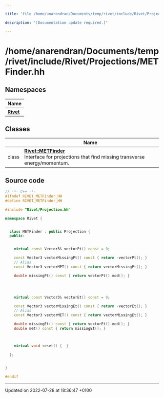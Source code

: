 ```yaml
---

title: 'file /home/anarendran/Documents/temp/rivet/include/Rivet/Projections/METFinder.hh'

description: "[Documentation update required.]"

---
```


# /home/anarendran/Documents/temp/rivet/include/Rivet/Projections/METFinder.hh



## Namespaces

| Name           |
| -------------- |
| **[Rivet](/documentation/code/namespaces/namespacerivet/)**  |

## Classes

|                | Name           |
| -------------- | -------------- |
| class | **[Rivet::METFinder](/documentation/code/classes/classrivet_1_1metfinder/)** <br>Interface for projections that find missing transverse energy/momentum.  |




## Source code

```cpp
// -*- C++ -*-
#ifndef RIVET_METFinder_HH
#define RIVET_METFinder_HH

#include "Rivet/Projection.hh"

namespace Rivet {


  class METFinder : public Projection {
  public:


    virtual const Vector3& vectorPt() const = 0;

    const Vector3 vectorMissingPt() const { return -vectorPt(); }
    // Alias
    const Vector3 vectorMPT() const { return vectorMissingPt(); }

    double missingPt() const { return vectorPt().mod(); }




    virtual const Vector3& vectorEt() const = 0;

    const Vector3 vectorMissingEt() const { return -vectorEt(); }
    // Alias
    const Vector3 vectorMET() const { return vectorMissingEt(); }

    double missingEt() const { return vectorEt().mod(); }
    double met() const { return missingEt(); }



    virtual void reset() {  }

  };


}

#endif
```


-------------------------------

Updated on 2022-07-28 at 18:36:47 +0100
